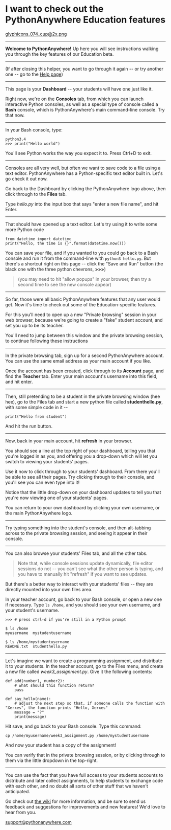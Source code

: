 I want to check out the PythonAnywhere Education features
=========================================================

glyphicons_074_cup@2x.png

----

**Welcome to PythonAnywhere!**  Up here you will see instructions
walking you through the key features of our Education beta.

----

(If after closing this helper, you want to go through it again -- or try another
one -- go to the [Help page](/wiki/))

----


This page is your **Dashboard** -- your students will have one just like it.

Right now, we're on the **Consoles** tab, from which you
can launch interactive Python consoles, as well as a special type of console
called a **Bash** console, which is PythonAnywhere's main command-line console.
Try that now.

----

In your Bash console, type:

    python3.4
    >>> print("Hello world")

You'll see Python works the way you expect it to. Press Ctrl+D to exit.

----

Consoles are all very well, but often we want to save code to a file
using a text editor.  PythonAnywhere has a Python-specific text editor
built in.  Let's go check it out now.

Go back to the Dashboard by clicking the PythonAnywhere logo above, then
click through to the **Files** tab.

Type *hello.py* into the input box that says "enter a new file name",
and hit Enter.

----

That should have opened up a text editor. Let's try using it to
write some more Python code

    from datetime import datetime
    print("Hello, the time is {}".format(datetime.now()))


You can save your file, and if you wanted to you could go back
to a Bash console and run it from the command-line with 
`python3 hello.py`.  But there's a shortcut right on this
page -- click the "Save and Run" button (the black one with the three python
chevrons, **>>>**)

> (you may need to hit "allow popups" in your browser, then try a second time
> to see the new console appear)

----

So far, those were all basic PythonAnywhere features that any
user would get.  Now it's time to check out some of the Education-specific
features.

For this you'll need to open up a new "Private browsing" session in your web
browser, because we're going to create a "fake" student account, and set you
up to be its teacher.

You'll need to jump between this window and the private browsing session, to
continue following these instructions

----

In the private browsing tab, sign up for a second PythonAnywhere account.  You
can use the same email address as your main account if you like.

Once the account has been created, click through to its **Account** page, and
find the **Teacher** tab.  Enter your main account's username into this field,
and hit enter.

----

Then, still pretending to be a student in the private browsing window (hee hee),
go to the Files tab and start a new python file called
**studenthello.py**, with some simple code in it -- 

    print("Hello from student")

And hit the run button.

----

Now, back in your main account, hit **refresh** in your browser.

You should see a line at the top right of your dashboard, telling you
that you're logged in as you, and offering you a drop-down which will
let you switch to viewing your students' pages.

Use it now to click through to your students' dashboard. From there you'll be
able to see all their pages.  Try clicking through to their console, and you'll
see you can even type into it!

Notice that the little drop-down on your dashboard updates to tell you that you're
now viewing one of your students' pages.

You can return to your own dashboard by clicking your own username, or the main
PythonAnywhere logo.

----

Try typing something into the student's console, and then alt-tabbing across to
the private browsing session, and seeing it appear in their console.

----

You can also browse your students' Files tab, and all the other tabs.  

> Note that, while console sessions update dynamically, file editor sessions
> do not -- you can't see what the other person is typing, and you have to
> manually hit "refresh" if you want to see updates.


But there's a better way to interact with your students' files -- they are 
directly mounted into your own files area.

In your teacher account, go back to your Bash console, or open a new one
if necessary. Type `ls /home`, and you should see your own username, and your
student's username.

    >>> # press ctrl-d if you're still in a Python prompt

    $ ls /home
    myusername  mystudentusername

    $ ls /home/mystudentusername
    README.txt  studenthello.py

----

Let's imagine we want to create a programming assignment, and distribute
it to your students.  In the teacher account, go to the Files menu, and
create a new file called *week3_assignment.py*.  Give it the following 
contents:


    def add(number1, number2):
        # what should this function return?
        pass

    def say_hello(name):
        # adjust the next step so that, if someone calls the function with "Xerxes", the function prints "Hello, Xerxes"
        message = "?"  
        print(message)

Hit save, and go back to your Bash console.  Type this command:

    cp /home/myusername/week3_assignment.py /home/mystudentusername

And now your student has a copy of the assignment!

You can verify that in the private browsing session, or by clicking
through to them via the little dropdown in the top-right.

----

You can use the fact that you have full access to your students accounts to
distribute and later collect assignments, to help students to exchange code
with each other, and no doubt all sorts of other stuff that we haven't 
anticipated.

Go check out [the wiki](wiki/Education) for more information, and be sure
to send us feedback and suggestions for improvements and new features!  We'd
love to hear from you.

[support@pythonanywhere.com](mailto:support@pythonanywhere.com)


